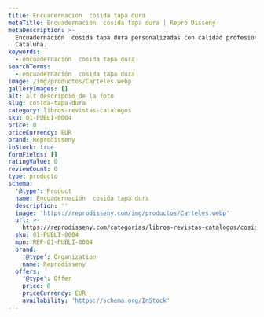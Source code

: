 ```yaml
---
title: Encuadernación  cosida tapa dura
metaTitle: Encuadernación  cosida tapa dura | Repro Disseny
metaDescription: >-
  Encuadernación  cosida tapa dura personalizadas con calidad profesional en
  Cataluña.
keywords:
  - encuadernación  cosida tapa dura
searchTerms:
  - encuadernación  cosida tapa dura
image: /img/productos/Carteles.webp
galleryImages: []
alt: alt descripció de la foto
slug: cosida-tapa-dura
category: libros-revistas-catalogos
sku: 01-PUBLI-0004
price: 0
priceCurrency: EUR
brand: Reprodisseny
inStock: true
formFields: []
ratingValue: 0
reviewCount: 0
type: producto
schema:
  '@type': Product
  name: Encuadernación  cosida tapa dura
  description: ''
  image: 'https://reprodisseny.com/img/productos/Carteles.webp'
  url: >-
    https://reprodisseny.com/categorias/libros-revistas-catalogos/cosida-tapa-dura
  sku: 01-PUBLI-0004
  mpn: REF-01-PUBLI-0004
  brand:
    '@type': Organization
    name: Reprodisseny
  offers:
    '@type': Offer
    price: 0
    priceCurrency: EUR
    availability: 'https://schema.org/InStock'
---
```


